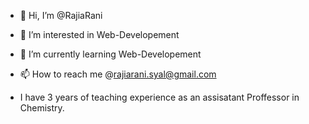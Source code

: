 - 👋 Hi, I’m @RajiaRani
- 👀 I’m interested in Web-Developement
- 🌱 I’m currently learning Web-Developement

- 📫 How to reach me @rajiarani.syal@gmail.com
- I have 3 years of teaching experience as an assisatant Proffessor in Chemistry.

<!---
RajiaRani/RajiaRani is a ✨ special ✨ repository because its `README.md` (this file) appears on your GitHub profile.
You can click the Preview link to take a look at your changes.
--->
